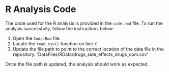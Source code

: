 # R Analysis Code

The code used for the R analysis is provided in the `code.rmd` file. To run the analysis successfully, follow the instructions below:

1. Open the `Code.Rmd` file.
2. Locate the `read.csv()` function on line 7.
3. Update the file path to point to the correct location of the data file in the repository: 'DataFiles/RData/drugs_side_effects_drugs_com.csv'


Once the file path is updated, the analysis should work as expected.
